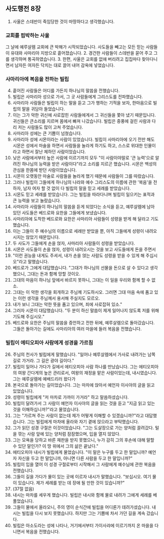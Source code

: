 ## 사도행전 8장

1. 사울은 스데반이 죽임당한 것이 마땅하다고 생각했습니다.
### 교회를 핍박하는 사울
   그 날에 예루살렘 교회에 큰 박해가 시작되었습니다. 사도들을 빼고는 모든 믿는 사람들이 유대와 사마리아 지방으로 흩어졌습니다.
2. 경건한 사람들이 스데반을 묻어 주고 그를 생각하며 통곡하였습니다.
3. 한편, 사울은 교회를 없애 버리려고 집집마다 찾아다니면서 남자든 여자든 닥치는 대로 끌어 내어 감옥에 넣었습니다.
### 사마리아에 복음을 전하는 빌립
4. 흩어진 사람들은 어디를 가든지 하나님의 말씀을 전했습니다.
5. 빌립은 사마리아 성으로 가서, 그 곳 사람들에게 그리스도를 전파했습니다.
6. 사마리아 사람들은 빌립이 하는 말을 듣고 그가 행하는 기적을 보자, 한마음으로 빌립의 말을 귀담아 들었습니다.
7. 이는 그가 악한 귀신에 사로잡힌 사람들에게서 그 귀신들을 쫓아 냈기 때문입니다. 귀신들은 큰소리를 지르며 몸에서 빠져 나갔습니다. 빌립은 중풍에 걸린 사람과 다리 저는 사람들도 많이 고쳐 주었습니다.
8. 사마리아 성에는 큰 기쁨이 넘쳤습니다.
9. 사마리아 성에 시몬이라는 사람이 있었습니다. 빌립이 사마리아에 오기 전만 해도 시몬은 성에서 마술을 하면서 사람들을 놀라게 하기도 하고, 스스로 위대한 인물이라고 하면서 잘난 체하던 사람이었습니다.
10. 낮은 사람에서부터 높은 사람에 이르기까지 모두 "이 사람이야말로 '큰 능력'으로 알려진 하나님의 능력을 받은 사람이다"라고 소리를 지르곤 했습니다. 시몬은 백성의 관심을 한몸에 받던 사람이었습니다.
11. 시몬이 오랫동안 마술로 사람들을 놀라게 했기 때문에 사람들이 그를 따랐습니다.
12. 그러나 빌립이 그들에게 하나님의 나라와 예수 그리스도의 이름에 관한 '복음'을 전하자, 남자 여자 할 것 없이 다 빌립의 말을 믿고 세례를 받았습니다.
13. 시몬도 믿고 세례를 받았습니다. 그는 빌립을 따라다니며 빌립이 일으키는 표적과 큰 능력을 보고 놀랐습니다.
14. 사마리아 사람들이 하나님의 말씀을 듣게 되었다는 소식을 듣고, 예루살렘에 남아 있던 사도들은 베드로와 요한을 그들에게 보냈습니다.
15. 사마리아에 도착한 베드로와 요한은 사마리아 사람들이 성령을 받게 해 달라고 기도했습니다.
16. 이는 그들이 주 예수님의 이름으로 세례만 받았을 뿐, 아직 그들에게 성령이 내려오시지는 않았기 때문입니다.
17. 두 사도가 그들에게 손을 얹자, 사마리아 사람들이 성령을 받았습니다.
18. 시몬은 사도들이 손을 얹자, 성령이 내려오시는 것을 보고 사도들에게 돈을 주면서
19. "이런 권능을 내게도 주셔서, 내가 손을 얹는 사람도 성령을 받을 수 있게 해 주십시오"라고 말했습니다.
20. 베드로가 그에게 대답했습니다. "그대가 하나님의 선물을 돈으로 살 수 있다고 생각했으니, 그대는 돈과 함께 망할 것이오.
21. 그대의 마음이 하나님 앞에서 바르지 못하니, 그대는 이 일을 우리와 함께 할 수 없소.
22. 그대는 이 악한 생각을 회개하고 주님께 기도하시오. 그러면 그대 마음 속에 품고 있는 이런 생각을 주님께서 용서해 주실지도 모르오.
23. 내가 보니 그대는 악한 뜻을 품고 있으며, 죄에 사로잡혀 있소."
24. 그러자 시몬이 대답했습니다. "두 분이 하신 말씀이 제게 일어나지 않도록 저를 위해 기도해 주십시오."
25. 베드로와 요한은 주님의 말씀을 증언하고 전한 뒤에, 예루살렘으로 돌아갔습니다. 그들은 돌아가는 길에도 사마리아의 여러 마을에 들러 복음을 전했습니다.
### 빌립이 에티오피아 사람에게 성경을 가르침
26. 주님의 천사가 빌립에게 말했습니다. "일어나 예루살렘에서 가사로 내려가는 남쪽 길로 가거라. 그 길은 광야 길이다."
27. 빌립이 일어나 가다가 길에서 에티오피아 사람 하나를 만났습니다. 그는 에티오피아의 여왕 간다게의 높은 관리로서, 여왕의 재정을 맡은 사람이었는데, 내시였습니다. 그는 예루살렘에 예배드리러 왔다가
28. 본국으로 돌아가는 길이었습니다. 그는 마차에 앉아서 예언자 이사야의 글을 읽고 있었습니다.
29. 성령이 빌립에게 "저 마차로 가까이 가거라" 하고 말씀하셨습니다.
30. 빌립이 달려가서 그 사람이 예언자 이사야의 글을 읽는 것을 듣고 "지금 읽고 있는 것을 이해하십니까?"라고 물었습니다.
31. 그는 "가르쳐 주는 사람이 없는데 제가 어떻게 이해할 수 있겠습니까?"라고 대답했습니다. 그는 빌립에게 마차에 올라와 자기 곁에 앉으라고 부탁했습니다.
32. 그가 읽던 성경 구절은 이것이었습니다. "그는 도살장으로 가는 양처럼 끌려갔다. 털을 깎는 사람 앞에 있는 양처럼 잠잠했으며, 입을 열지 않았다.
33. 그는 모욕을 당하고 바른 재판을 받지 못했으니, 누가 감히 그의 후손에 대해 말할 수 있단 말인가? 이 땅 위에서 그의 삶은 끝났다."
34. 에티오피아 내시가 빌립에게 물었습니다. "이 말은 누구를 두고 한 말입니까? 예언자 자신을 두고 한 말입니까, 아니면 다른 사람을 두고 한 말입니까?"
35. 빌립이 입을 열어 이 성경 구절로부터 시작해서 그 사람에게 예수님에 관한 복음을 전했습니다.
36. 그들이 길을 가다가 물이 있는 곳에 이르자 내시가 말했습니다. "보십시오. 여기 물이 있습니다. 제가 세례를 받는 데 장애 될 만한 것이 있습니까?"
37. (37절 없음)
38. 내시는 마차를 세우게 했습니다. 빌립은 내시와 함께 물로 내려가 그에게 세례를 베풀었습니다.
39. 그들이 물에서 올라오니, 주의 영이 순식간에 빌립을 어디론가 데려가셨습니다. 내시는 빌립을 다시 보지 못했습니다. 하지만 그는 기쁨에 차서 가던 길을 계속 갔습니다.
40. 빌립은 아소도라는 성에 나타나, 거기에서부터 가이사랴에 이르기까지 온 마을을 다니면서 복음을 전했습니다.